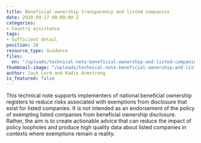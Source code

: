 ```yaml
---
title: Beneficial ownership transparency and listed companies
date: 2020-09-17 00:00:00 Z
categories:
- Country assistance
tags:
- Sufficient detail
position: 28
resource_type: Guidance
files:
  en: "/uploads/technical-note-beneficial-ownership-and-listed-companies.pdf"
thumbnail-image: "/uploads/technical-note-beneficial-ownership-and-listed-companies.png"
author: Jack Lord and Kadie Armstrong
is_featured: false
---
```


This technical note supports implementers of national beneficial ownership registers to reduce risks associated with exemptions from disclosure that exist for listed companies. It is not intended as an endorsement of the policy of exempting listed companies from beneficial ownership disclosure. Rather, the aim is to create actionable advice that can reduce the impact of policy loopholes and produce high quality data about listed companies in contexts where exemptions remain a reality.
